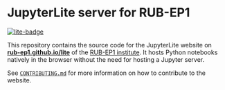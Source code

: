# JupyterLite server for RUB-EP1

[![lite-badge](https://jupyterlite.rtfd.io/en/latest/_static/badge.svg)](https://rub-ep1.github.io/lite)

This repository contains the source code for the JupyterLite website on **[rub-ep1.github.io/lite](https://rub-ep1.github.io/lite)** of the [RUB-EP1 institute](http://ep1.rub.de). It hosts Python notebooks natively in the browser without the need for hosting a Jupyter server.

See [`CONTRIBUTING.md`](./CONTRIBUTING.md) for more information on how to contribute to the website.
